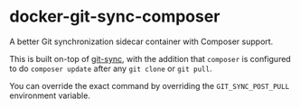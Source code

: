 # docker-git-sync-composer
A better Git synchronization sidecar container with Composer support.

This is built on-top of [git-sync](http://github.com/appertly/docker-git-sync), with the addition that `composer` is configured to do `composer update` after any `git clone` or `git pull`.

You can override the exact command by overriding the `GIT_SYNC_POST_PULL` environment variable.
